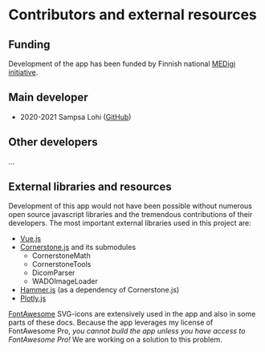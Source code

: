 # Contributors and external resources

## Funding

Development of the app has been funded by Finnish national [MEDigi initiative](https://www.medigi.fi/).

## Main developer
- 2020-2021 Sampsa Lohi ([GitHub](https://github.com/sam-19))

## Other developers

...

## External libraries and resources

Development of this app would not have been possible without numerous open source javascript libraries and the tremendous contributions of their developers. The most important external libraries used in this project are:
- [Vue.js](https://vuejs.org) 
- [Cornerstone.js](https://cornerstonejs.org/) and its submodules
  - CornerstoneMath
  - CornerstoneTools
  - DicomParser
  - WADOImageLoader
- [Hammer.js](https://hammerjs.github.io/) (as a dependency of Cornerstone.js)
- [Plotly.js](https://plotly.com/javascript/)

[FontAwesome](https://fontawesome.com/) SVG-icons are extensively used in the app and also in some parts of these docs. Because the app leverages my license of FontAwesome Pro, _you cannot build the app unless you have access to FontAwesome Pro!_ We are working on a solution to this problem.
